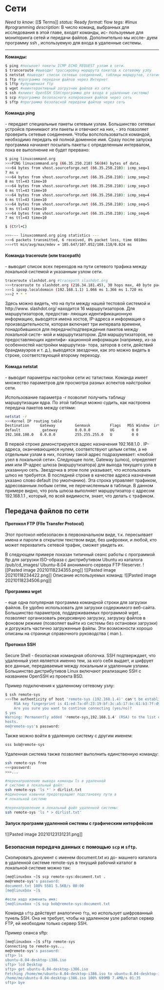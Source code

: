 # Сети
*Need to know:* [[$ Terms]]
*status:* Ready
*format:* flow
*tegs:* #linux #programming
*description:* В число команд, выбранных для исследования в этой главе, входят команды, ис-
пользуемые для мониторинга сетей и передачи файлов. Дополнительно мы иссле-
дуем программу ssh , используемую для входа в удаленные системы.

---
**Команды:**
```bash
$ ping #посылает пакеты ICMP ECHO_REQUEST узлам в сети.
$ tranceroute #выводит трассировку маршрута пакетов к сетевому узлу
$ netstat #выводит список сетевых соединений, таблицы маршрутов, статистику интерфейсов, маскируемые соединения и сведения о сленстве в широковещательных группах
$ ftp #программа передачи файлов через Интернет
$ lftp #улучшенная ftp
$ wget #неинтерактивный загрузчик файлов из сети
$ ssh #клиент OpenSSH SSH(программа для входа в удаленные системы)
$ scp #программа безопасного копирования файлов через сеть
$ sftp #программа безопасной передачи файлов через сеть
```

#### Команда ping
\- передает специальные пакеты сетевым узлам. Большинство сетевых устройсв принимают эти пакеты и отвечают на них, - это повзоляет проверить сетевые соединения.
Чтобы вопспользоваться командой, необходимо передать ей полной доменное имя. Сразу после запуска программа начианет посылать пакеты с определенным интервалом, пока ее выполнение не будет прервано:
```bash
$ ping linuxcommand.org
>>>PING linuxcommand.org (66.35.250.210) 56(84) bytes of data.
>>>64 bytes from vhost.sourceforge.net (66.35.250.210): icmp_seq=1
7 ms v
>>>64 bytes from vhost.sourceforge.net (66.35.250.210): icmp_seq=2
8 ms ttl=43 time=10
>>>64 bytes from vhost.sourceforge.net (66.35.250.210): icmp_seq=3
6 ms ttl=43 time=10
>>>64 bytes from vhost.sourceforge.net (66.35.250.210): icmp_seq=4
6 ms ttl=43 time=10
>>>64 bytes from vhost.sourceforge.net (66.35.250.210): icmp_seq=5
5 ms ttl=43 time=10
>>>64 bytes from vhost.sourceforge.net (66.35.250.210): icmp_seq=6
7 ms ttl=43 time=10

$ (Ctrl+C)

>>>--- linuxcommand.org ping statistics ---
>>>6 packets transmitted, 6 received, 0% packet loss, time 6010ms
>>>rtt min/avg/max/mdev = 105.647/107.052/108.118/0.824 ms
```

#### Команда traceroute (или tracepath)
\- выводит список всех переходов на пути сетевого трафика между локальной системой и указанным узлом сети.
```bash
traceroute slashdot.org #tracepath slashdot.org
>>>traceroute to slashdot.org (216.34.181.45), 30 hops max, 40 byte packets
>>>1 ipcop.localdomain (192.168.1.1) 1.066 ms 1.366 ms 1.720 ms
>>>2 * * *
```
Здесь можно видеть, что на пути между нашей тестовой системой и http://www.
slashdot.org/ находится 16 маршрутизаторов. Для маршрутизаторов, предостав-
ляющих идентификационную информацию, выводятся имена хостов, IP-адреса
и информация о производительности, которая включает три интервала времени,
понадобившихся для передачи/подтверждения пакетов между локальной систе-
мой и маршрутизатором. Для маршрутизаторов, не предоставляющих идентифи-
кационной информации (например, из-за особенностей настройки маршрутиза-
тора, заторов в сети, действий брандмауэров и т. д.), выводятся звездочки, как это
можно видеть в строке, соответствующей второму переходу.

#### Комада netstat
\- выводит параметры настройки сети ис татистики. Команда имеет множество параметров для просмотра разных аспектов найстройки сети.

Использование параметра -r позволит получить таблицу маршрутизации ядра.
По этой таблице можно судить, как настроена передача пакетов между сетями:
```bash
netstat -r
>>>Kernel IP routing table
Destination     Gateway         Genmask         Flags   MSS Window  irtt Iface
default         _gateway        0.0.0.0         UG        0 0          0 wlp2s0
192.168.100.0   0.0.0.0         255.255.255.0   U         0 0          0 wlp2s0
```
В первой строке демонстрируется адрес назначения 192.168.1.0 . IP-адреса, оканчивающиеся нулем, соответствуют целым сетям, а не отдельным узлам в них, поэтому такой адрес подразумевает: «любой узел в локальной сети». Следующее поле, Gateway (шлюз), определяет имя или IP-адрес шлюза (маршрутизатора) для выхода текущего узла в указанную сеть. Звездочка в этом поле указывает, что использовать шлюз не требуется. В последней строке в качестве адреса назначения указано слово default (по умолчанию). Эта строка управляет трафиком, адресованным любым сетям, не перечисленным в таблице. В данном примере видно, что роль шлюза выполняет маршрутизатор с адресом 192.168.1.1 , который, по всей видимости, знает, что делать с трафиком.

## Передача файлов по сети
#### Протокол FTP (FIle Transfer Protocol)
Этот протокол небезопасен в первоначальном виде, т.к. пересылвает имена и пароли в открытом текством виде, без шифровки, и любой, кто может перехватить сетевой трафик, сможет увидеть их.

В следующем примере показан типичный сеанс работы с программой ftp для
загрузки ISO-образа с дистрибутивом Ubuntu из каталога /pub/cd_images/
Ubuntu-8.04 анонимного сервера FTP fileserver.
![[Pasted image 20210118234355.png]] ![[Pasted image 20210118234422.png]]
Описание используемых команд: ![[Pasted image 20210118234506.png]]

#### Программа wget
\- еще одна популярная программа командной строки для загрузки файлов. Ее удобно использовать для загрузки содержимого веб-сайта.
Большинство параметров, поддерживаемых программой wget , позволяет организовать рекурсивную загрузку, загрузку файлов в фоновом режиме (позволяет выйти из системы без остановки загрузки) и догружать частично загруженные
файлы. Эти возможности хорошо описаны на странице справочного руководства
( man ).

#### Протокол SSH 
Secure Shell - безопасная командная оболочка. SSH подтверждает, что удаленный узел является именно тем, за кого себя выдает, и шифрует все данные, передаваемые между локальным и удаленным узлами.
Большинство дистрибутивов Linux включают реализацию SSH с названием
OpenSSH из проекта BSD.

Пример подключения к удаленному сетевому узлу:
```bash
$ ssh remote-sys
>>>The authenticity of host 'remote-sys (192.168.1.4)' can't be established.
	RSA key fingerprint is 41:ed:7a:df:23:19:bf:3c:a5:17:bc:61:b3:7f:d9:bb.
	Are you sure you want to continue connecting (yes/no)?
$ yes
Warning: Permanently added 'remote-sys,192.168.1.4' (RSA) to the list of known
hosts.
me@remote-sys's password: 
```

Также можно войти в удаленную систему с другим именем:
```bash
sss bob@remote-sys
```

Удаленная система также позволяет выполнить единственную команду:
```bash
ssh remote-sys free
<<<password:
>>>...

#перенаправление вывода команды ls в удаленной 
# системе в локальный файл:
ssh remote-sys 'ls *' > dirlist.txt
#одиночные кавычки предотвращают подстановку пути в 
# локальной системе

#перенаправление в локальный файл удаленной системы:
ssh remote-sys 'ls * > dirlist.txt'
```


#### Запуск программ удаленной системы с графическим интерфейсом
![[Pasted image 20210123131231.png]]

### Безопасная передача данных с помощью `scp` и `sftp`.

Cкопировать документ с именем document.txt из до-
машнего каталога в удаленной системе remote-sys в текущий рабочий каталог в локальной системе можно так:
```bash
[me@linuxbox ~]$ scp remote-sys:document.txt .
me@remote-sys's password:
document.txt 100% 5581 5.5KB/s 00:00
[me@linuxbox ~]$

#если надо изменить имя:
[me@linuxbox ~]$ scp bob@remote-sys:document.txt
```

Команда `sftp` действует аналогично `ftp`, но использует шифрованный тунель SSH. Она не требует, чтобы на удаленном узле работал сервер FTP, ей необходим только сервер SSH. 

Пример сеанса sftp:
```bash
[me@linuxbox ~]$ sftp remote-sys
Connecting to remote-sys...
me@remote-sys's password:
sftp> ls
ubuntu-8.04-desktop-i386.iso
sftp> lcd Desktop
sftp> get ubuntu-8.04-desktop-i386.iso
Fetching /home/me/ubuntu-8.04-desktop-i386.iso to ubuntu-8.04-desktop-i386.iso
/home/me/ubuntu-8.04-desktop-i386.iso 100% 699MB 7.4MB/s 01:35
sftp> bye
```

